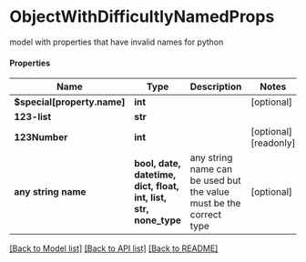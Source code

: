 # ObjectWithDifficultlyNamedProps

model with properties that have invalid names for python

#### Properties
Name | Type | Description | Notes
------------ | ------------- | ------------- | -------------
**$special[property.name]** | **int** |  | [optional] 
**123-list** | **str** |  | 
**123Number** | **int** |  | [optional] [readonly] 
**any string name** | **bool, date, datetime, dict, float, int, list, str, none_type** | any string name can be used but the value must be the correct type | [optional]

[[Back to Model list]](../README.md#documentation-for-models) [[Back to API list]](../README.md#documentation-for-api-endpoints) [[Back to README]](../README.md)

